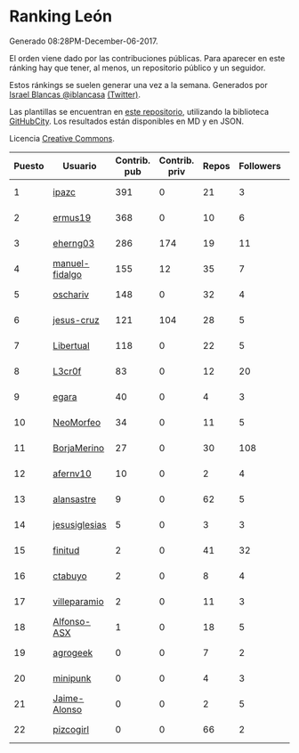 # Ranking León

Generado 08:28PM-December-06-2017.

El orden viene dado por las contribuciones públicas. Para aparecer en este ránking hay que tener, al menos, un repositorio público y un seguidor.

Estos ránkings se suelen generar una vez a la semana. Generados por [Israel Blancas @iblancasa](https://github.com/iblancasa/) [(Twitter)](https://twitter.com/iblancasa).

Las plantillas se encuentran en [este repositorio](https://github.com/iblancasa/GH-Spanish-Ranking), utilizando la biblioteca [GitHubCity](https://github.com/iblancasa/GitHubCity). Los resultados están disponibles en MD y en JSON.

Licencia [Creative Commons](https://creativecommons.org/licenses/by/4.0/).

| Puesto   |  Usuario  | Contrib. pub | Contrib. priv |Repos| Followers | Desde |  Avatar  |
|----------|-----------|--------------|---------------|-----|-----------|-------|----------|
|1|[ipazc](https://github.com/ipazc)|391|0|21|3|2014-03-03|![ipazc](https://avatars0.githubusercontent.com/u/6841743)|
|2|[ermus19](https://github.com/ermus19)|368|0|10|6|2012-12-14|![ermus19](https://avatars3.githubusercontent.com/u/3046446)|
|3|[eherng03](https://github.com/eherng03)|286|174|19|11|2016-03-03|![eherng03](https://avatars1.githubusercontent.com/u/17623621)|
|4|[manuel-fidalgo](https://github.com/manuel-fidalgo)|155|12|35|7|2016-02-05|![manuel-fidalgo](https://avatars1.githubusercontent.com/u/17085524)|
|5|[oschariv](https://github.com/oschariv)|148|0|32|4|2016-09-26|![oschariv](https://avatars1.githubusercontent.com/u/22443024)|
|6|[jesus-cruz](https://github.com/jesus-cruz)|121|104|28|5|2016-03-04|![jesus-cruz](https://avatars2.githubusercontent.com/u/17657793)|
|7|[Libertual](https://github.com/Libertual)|118|0|22|5|2014-11-17|![Libertual](https://avatars1.githubusercontent.com/u/9809302)|
|8|[L3cr0f](https://github.com/L3cr0f)|83|0|12|20|2016-02-25|![L3cr0f](https://avatars0.githubusercontent.com/u/17481756)|
|9|[egara](https://github.com/egara)|40|0|4|3|2015-08-07|![egara](https://avatars0.githubusercontent.com/u/13696843)|
|10|[NeoMorfeo](https://github.com/NeoMorfeo)|34|0|11|5|2013-03-04|![NeoMorfeo](https://avatars2.githubusercontent.com/u/3766333)|
|11|[BorjaMerino](https://github.com/BorjaMerino)|27|0|30|108|2012-05-03|![BorjaMerino](https://avatars1.githubusercontent.com/u/1701534)|
|12|[afernv10](https://github.com/afernv10)|10|0|2|4|2017-02-23|![afernv10](https://avatars0.githubusercontent.com/u/25979114)|
|13|[alansastre](https://github.com/alansastre)|9|0|62|5|2013-12-02|![alansastre](https://avatars0.githubusercontent.com/u/6086933)|
|14|[jesusiglesias](https://github.com/jesusiglesias)|5|0|3|3|2015-02-27|![jesusiglesias](https://avatars1.githubusercontent.com/u/11229430)|
|15|[finitud](https://github.com/finitud)|2|0|41|32|2010-02-24|![finitud](https://avatars2.githubusercontent.com/u/209716)|
|16|[ctabuyo](https://github.com/ctabuyo)|2|0|8|4|2015-08-12|![ctabuyo](https://avatars1.githubusercontent.com/u/13765677)|
|17|[villeparamio](https://github.com/villeparamio)|2|0|11|3|2015-12-01|![villeparamio](https://avatars2.githubusercontent.com/u/16100827)|
|18|[Alfonso-ASX](https://github.com/Alfonso-ASX)|1|0|18|5|2012-01-11|![Alfonso-ASX](https://avatars2.githubusercontent.com/u/1320670)|
|19|[agrogeek](https://github.com/agrogeek)|0|0|7|2|2009-04-01|![agrogeek](https://avatars0.githubusercontent.com/u/69480)|
|20|[minipunk](https://github.com/minipunk)|0|0|4|3|2012-09-20|![minipunk](https://avatars0.githubusercontent.com/u/2388305)|
|21|[Jaime-Alonso](https://github.com/Jaime-Alonso)|0|0|2|5|2014-01-28|![Jaime-Alonso](https://avatars2.githubusercontent.com/u/6524034)|
|22|[pizcogirl](https://github.com/pizcogirl)|0|0|66|2|2014-09-26|![pizcogirl](https://avatars2.githubusercontent.com/u/8928281)|
